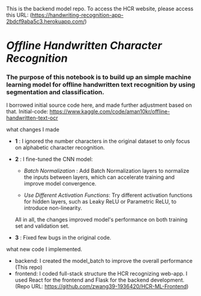 This is the backend model repo. To access the HCR website, please access this URL: (https://handwriting-recognition-app-2bdcf9aba5c3.herokuapp.com/)

# *Offline Handwritten Character Recognition*

### The purpose of this notebook is to build up an simple machine learning model for offline handwritten text recognition by using segmentation and classification. 

I borrowed initial source code here, and made further adjustment based on that. Initial-code: https://www.kaggle.com/code/aman10kr/offline-handwritten-text-ocr



what changes I made
* **1** : I ignored the number characters in the original dataset to only focus on alphabetic character recognition.
* **2** : I fine-tuned the CNN model: 
    * *Batch Normalization* : Add Batch Normalization layers to normalize the inputs between layers, which can accelerate training and improve model convergence.

    * *Use Different Activation Functions*: Try different activation functions for hidden layers, such as Leaky ReLU or Parametric ReLU, to introduce non-linearity.

    All in all, the changes improved model's performance on both training set and validation set. 
* **3** : Fixed few bugs in the original code.  

what new code I implemented.
* backend:  I created the model_batch to improve the overall performance (This repo)
* frontend: I coded full-stack structure the HCR recognizing web-app. I used React for the frontend and Flask for the backend development. (Repo URL: https://github.com/zwang39-1936420/HCR-ML-Frontend)
